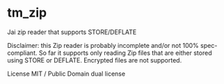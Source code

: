 # tm_zip
Jai zip reader that supports STORE/DEFLATE

Disclaimer: this Zip reader is probably incomplete and/or not 100% spec-compliant.
So far it supports only reading Zip files that are either stored using STORE or DEFLATE. Encrypted files are not supported.

License MIT / Public Domain dual license

